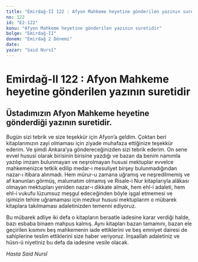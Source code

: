 ```yaml
---
title: "Emirdağ-II 122 : Afyon Mahkeme heyetine gönderilen yazının suretidir"
no: 122
id: "E2-122"
konu: "Afyon Mahkeme heyetine gönderilen yazının suretidir"
bolge: "Emirdağ-II"
donem: "Emirdağ 2 Dönemi"
date: 
yazar: "Said Nursî"
---
```


# Emirdağ-II 122 : Afyon Mahkeme heyetine gönderilen yazının suretidir

## Üstadımızın Afyon Mahkeme heyetine gönderdiği yazının suretidir.

Bugün sizi tebrik ve size teşekkür için Afyon’a geldim. Çoktan beri kitaplarımızın zayi olmaması için ziyade muhafaza ettiğinize teşekkür ederim. Ve şimdi Ankara’ya göndereceğinizden sizi tebrik ederim. On sene evvel hususi olarak birisinin birisine yazdığı ve bazan da benim namımla yazılıp imzam bulunmayan ve neşrolmayan hususi mektuplar evvelce mahkemenizce tetkik edilip medar-ı mesuliyet birşey bulunmadığından nazar-ı itibara alınmadı. Hem mürur-u zamana uğramış ve neşredilmemiş ve af kanunları görmüş, malumatım olmamış ve Risale-i Nur kitaplarıyla alâkası olmayan mektupları yeniden nazar-ı dikkate almak, hem ehl-i adaleti, hem ehl-i vukufu lüzumsuz meşgul edeceğinden böyle işgal etmemesi ve işimizin tehire uğramaması için mezkur hususi mektuplarım o mübarek kitaplara takılmaması adaletinizden temenni ediyoruz.

Bu mübarek adliye iki defa o kitapların beraatle iadesine karar verdiği halde, bazı esbaba binaen mahpus kalmış. Aynı kitapları bazan tamamını, bazan ele geçirilen kısmını beş mahkemenin iade ettiklerini ve beş emniyet dairesi de sahiplerine teslim ettiklerini size haber veriyoruz. İnşaallah adaletiniz ve hüsn-ü niyetiniz bu defa da iadesine vesile olacak.

*Hasta*
*Said Nursî*
